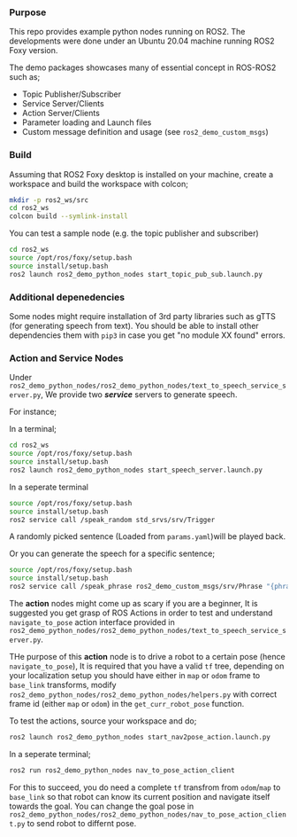 ### Purpose

This repo provides example python nodes running on ROS2. The developments were done under an Ubuntu 20.04 machine running ROS2 Foxy version. 

The demo packages showcases many of essential concept in ROS-ROS2 such as; 

* Topic Publisher/Subscriber
* Service Server/Clients
* Action Server/Clients
* Parameter loading and Launch files
* Custom message definition and usage (see `ros2_demo_custom_msgs`)

### Build

Assuming that ROS2 Foxy desktop is installed on your machine, create a workspace and build the workspace with colcon;

```bash
mkdir -p ros2_ws/src
cd ros2_ws
colcon build --symlink-install
```

You can test a sample node (e.g. the topic publisher and subscriber)

```bash
cd ros2_ws
source /opt/ros/foxy/setup.bash
source install/setup.bash
ros2 launch ros2_demo_python_nodes start_topic_pub_sub.launch.py
```
### Additional depenedencies
Some nodes might require installation of 3rd party libraries such as gTTS (for generating speech from text). 
You should be able to install other dependencies them with `pip3` in case you get "no module XX found" errors. 

### Action and Service Nodes

Under `ros2_demo_python_nodes/ros2_demo_python_nodes/text_to_speech_service_server.py`, 
We provide two **_service_** servers to generate speech. 

For instance; 

In a terminal; 
```bash
cd ros2_ws
source /opt/ros/foxy/setup.bash
source install/setup.bash
ros2 launch ros2_demo_python_nodes start_speech_server.launch.py
```
In a seperate terminal

```bash
source /opt/ros/foxy/setup.bash
source install/setup.bash
ros2 service call /speak_random std_srvs/srv/Trigger
```
A randomly picked sentence (Loaded from `params.yaml`)will be played back.

Or you can generate the speech for a specific sentence;

```bash
source /opt/ros/foxy/setup.bash
source install/setup.bash
ros2 service call /speak_phrase ros2_demo_custom_msgs/srv/Phrase "{phrase: 'I will be Spoken'}"
```

The **action** nodes might come up as scary if you are a beginner, It is suggested you get grasp of ROS Actions in order to test and understand `navigate_to_pose` action interface provided in `ros2_demo_python_nodes/ros2_demo_python_nodes/text_to_speech_service_server.py`.

THe purpose of this **action** node is to drive a robot to a certain pose (hence `navigate_to_pose`), It is required that you have a valid `tf` tree,  depending on your localization setup you should have either in `map` or `odom` frame to `base_link` transforms, modify `ros2_demo_python_nodes/ros2_demo_python_nodes/helpers.py` with correct frame id (either `map` or `odom`) in the `get_curr_robot_pose` function.

To test the actions, source your workspace and do;

```bash
ros2 launch ros2_demo_python_nodes start_nav2pose_action.launch.py
```

In a seperate terminal;

```bash
ros2 run ros2_demo_python_nodes nav_to_pose_action_client
```

For this to succeed, you do need a complete `tf` transfrom from `odom`/`map` to `base_link` so that robot can know its current position and navigate itself towards the goal. You can change the goal pose in `ros2_demo_python_nodes/ros2_demo_python_nodes/nav_to_pose_action_client.py` to send robot to differnt pose.


